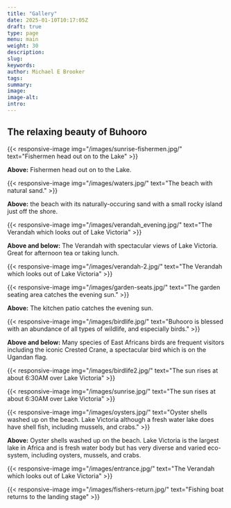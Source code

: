 ```yaml
---
title: "Gallery"
date: 2025-01-10T10:17:05Z
draft: true
type: page
menu: main
weight: 30
description: 
slug:
keywords:
author: Michael E Brooker 
tags: 
summary:
image:
image-alt:
intro:
---
```


## The relaxing beauty of Buhooro

{{< responsive-image img="/images/sunrise-fishermen.jpg/" text="Fishermen head out on to the Lake" >}}

**Above:** Fishermen head out on to the Lake.

{{< responsive-image img="/images/waters.jpg/" text="The beach with natural sand." >}}

**Above:** the beach with its naturally-occuring sand with a small rocky island just off the shore. 

{{< responsive-image img="/images/verandah_evening.jpg/" text="The Verandah which looks out of Lake Victoria" >}}

**Above and below:** The Verandah with spectacular views of Lake Victoria. Great for afternoon tea or taking lunch.

{{< responsive-image img="/images/verandah-2.jpg/" text="The Verandah which looks out of Lake Victoria" >}}

{{< responsive-image img="/images/garden-seats.jpg/" text="The garden seating area catches the evening sun." >}}

**Above:** The kitchen patio catches the evening sun.

{{< responsive-image img="/images/birdlife.jpg/" text="Buhooro is blessed with an abundance of all types of wildlife, and especially birds." >}}

**Above and below:** Many species of East Africans birds are frequent visitors including the iconic Crested Crane, a spectacular bird which is on the Ugandan flag. 

{{< responsive-image img="/images/birdlife2.jpg/" text="The sun rises at about 6:30AM over Lake Victoria" >}}

{{< responsive-image img="/images/sunrise.jpg/" text="The sun rises at about 6:30AM over Lake Victoria" >}}

{{< responsive-image img="/images/oysters.jpg/" text="Oyster shells washed up on the beach. Lake Victoria although a fresh water lake does have shell fish, including mussels, and crabs." >}}

**Above:** Oyster shells washed up on the beach. Lake Victoria is the largest lake in Africa and is fresh water body but has very diverse and varied eco-system, including oysters, mussels, and crabs. 

{{< responsive-image img="/images/entrance.jpg/" text="The Verandah which looks out of Lake Victoria" >}}

{{< responsive-image img="/images/fishers-return.jpg/" text="Fishing boat returns to the landing stage" >}}
